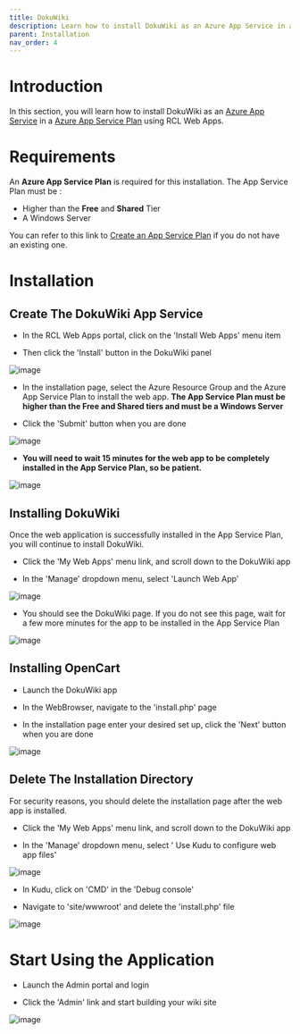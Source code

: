 ```yaml
---
title: DokuWiki
description: Learn how to install DokuWiki as an Azure App Service in an Azure App Service Plan using RCL Web Apps
parent: Installation
nav_order: 4
---
```


# Introduction

In this section, you will learn how to install DokuWiki as an [Azure App Service](https://docs.microsoft.com/en-us/azure/app-service/overview) in a [Azure App Service Plan](https://docs.microsoft.com/en-us/azure/app-service/overview-hosting-plans) using RCL Web Apps.

# Requirements

An **Azure App Service Plan** is required for this installation. The App Service Plan must be :

- Higher than the **Free** and **Shared** Tier
- A Windows Server

You can refer to this link to [Create an App Service Plan](https://docs.microsoft.com/en-us/azure/app-service/app-service-plan-manage) if you do not have an existing one.

# Installation

## Create The DokuWiki App Service

- In the RCL Web Apps portal, click on the 'Install Web Apps' menu item

- Then click the 'Install' button in the DokuWiki panel

![image](../images/installation/dokuwiki-install.PNG)

- In the installation page, select the Azure Resource Group and the Azure App Service Plan to install the web app. **The App Service Plan must be higher than the Free and Shared tiers and must be a Windows Server**

- Click the 'Submit' button when you are done

![image](../images/installation/webapp-install.PNG)

- **You will need to wait 15 minutes for the web app to be completely installed in the App Service Plan, so be patient.**

![image](../images/installation/operation-submitted.PNG)

## Installing DokuWiki

Once the web application is successfully installed in the App Service Plan, you will continue to install DokuWiki.

- Click the 'My Web Apps' menu link, and scroll down to the DokuWiki app

- In the 'Manage' dropdown menu, select 'Launch Web App'

![image](../images/installation/dokuwiki-manage.PNG)

- You should see the DokuWiki page. If you do not see this page, wait for a few more minutes for the app to be installed in the App Service Plan

![image](../images/installation/dokuwiki-main-page.PNG)

## Installing OpenCart

- Launch the DokuWiki app

- In the WebBrowser, navigate to the 'install.php' page

- In the installation page enter your desired set up, click the 'Next' button when you are done

![image](../images/installation/dokuwiki-acl.PNG)

## Delete The Installation Directory

For security reasons, you should delete the installation page after the web app is installed.

- Click the 'My Web Apps' menu link, and scroll down to the DokuWiki app

- In the 'Manage' dropdown menu, select ' Use Kudu to configure web app files'

![image](../images/installation/dokuwiki-manage.PNG)

- In Kudu, click on 'CMD' in the 'Debug console'

- Navigate to 'site/wwwroot' and delete the 'install.php' file

![image](../images/installation/dokuwiki-install-delete.PNG)

# Start Using the Application

- Launch the Admin portal and login

- Click the 'Admin' link and start building your wiki site

![image](../images/installation/dokuwiki-admin-portal.PNG)




